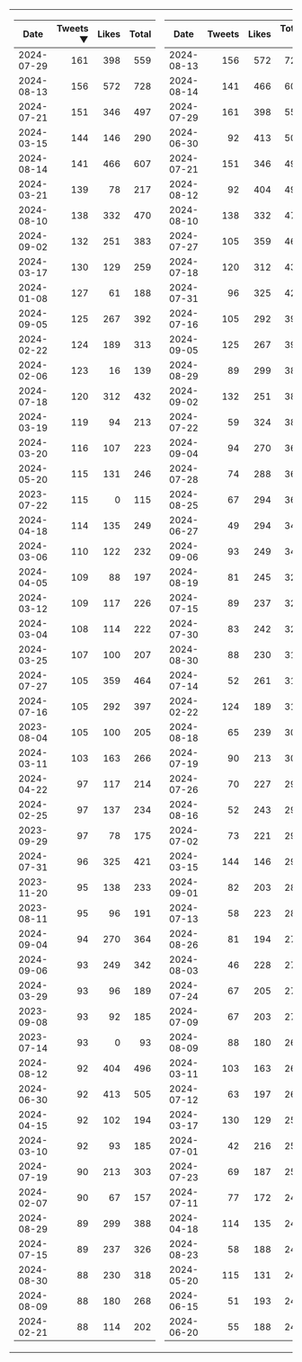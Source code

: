 <table>
<tr><td>


|Date|Tweets ▼|Likes|Total|
|--|--:|--:|--:|
|2024-07-29|161|398|559|
|2024-08-13|156|572|728|
|2024-07-21|151|346|497|
|2024-03-15|144|146|290|
|2024-08-14|141|466|607|
|2024-03-21|139|78|217|
|2024-08-10|138|332|470|
|2024-09-02|132|251|383|
|2024-03-17|130|129|259|
|2024-01-08|127|61|188|
|2024-09-05|125|267|392|
|2024-02-22|124|189|313|
|2024-02-06|123|16|139|
|2024-07-18|120|312|432|
|2024-03-19|119|94|213|
|2024-03-20|116|107|223|
|2024-05-20|115|131|246|
|2023-07-22|115|0|115|
|2024-04-18|114|135|249|
|2024-03-06|110|122|232|
|2024-04-05|109|88|197|
|2024-03-12|109|117|226|
|2024-03-04|108|114|222|
|2024-03-25|107|100|207|
|2024-07-27|105|359|464|
|2024-07-16|105|292|397|
|2023-08-04|105|100|205|
|2024-03-11|103|163|266|
|2024-04-22|97|117|214|
|2024-02-25|97|137|234|
|2023-09-29|97|78|175|
|2024-07-31|96|325|421|
|2023-11-20|95|138|233|
|2023-08-11|95|96|191|
|2024-09-04|94|270|364|
|2024-09-06|93|249|342|
|2024-03-29|93|96|189|
|2023-09-08|93|92|185|
|2023-07-14|93|0|93|
|2024-08-12|92|404|496|
|2024-06-30|92|413|505|
|2024-04-15|92|102|194|
|2024-03-10|92|93|185|
|2024-07-19|90|213|303|
|2024-02-07|90|67|157|
|2024-08-29|89|299|388|
|2024-07-15|89|237|326|
|2024-08-30|88|230|318|
|2024-08-09|88|180|268|
|2024-02-21|88|114|202|

</td><td>


|Date|Tweets|Likes|Total ▼|
|--|--:|--:|--:|
|2024-08-13|156|572|728|
|2024-08-14|141|466|607|
|2024-07-29|161|398|559|
|2024-06-30|92|413|505|
|2024-07-21|151|346|497|
|2024-08-12|92|404|496|
|2024-08-10|138|332|470|
|2024-07-27|105|359|464|
|2024-07-18|120|312|432|
|2024-07-31|96|325|421|
|2024-07-16|105|292|397|
|2024-09-05|125|267|392|
|2024-08-29|89|299|388|
|2024-09-02|132|251|383|
|2024-07-22|59|324|383|
|2024-09-04|94|270|364|
|2024-07-28|74|288|362|
|2024-08-25|67|294|361|
|2024-06-27|49|294|343|
|2024-09-06|93|249|342|
|2024-08-19|81|245|326|
|2024-07-15|89|237|326|
|2024-07-30|83|242|325|
|2024-08-30|88|230|318|
|2024-07-14|52|261|313|
|2024-02-22|124|189|313|
|2024-08-18|65|239|304|
|2024-07-19|90|213|303|
|2024-07-26|70|227|297|
|2024-08-16|52|243|295|
|2024-07-02|73|221|294|
|2024-03-15|144|146|290|
|2024-09-01|82|203|285|
|2024-07-13|58|223|281|
|2024-08-26|81|194|275|
|2024-08-03|46|228|274|
|2024-07-24|67|205|272|
|2024-07-09|67|203|270|
|2024-08-09|88|180|268|
|2024-03-11|103|163|266|
|2024-07-12|63|197|260|
|2024-03-17|130|129|259|
|2024-07-01|42|216|258|
|2024-07-23|69|187|256|
|2024-07-11|77|172|249|
|2024-04-18|114|135|249|
|2024-08-23|58|188|246|
|2024-05-20|115|131|246|
|2024-06-15|51|193|244|
|2024-06-20|55|188|243|

</td><tr>
</table>

